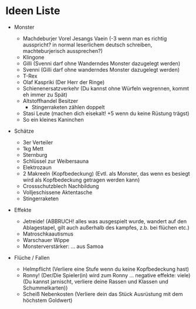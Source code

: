 # Ideen Liste

* Monster
  * Machdeburjer Vorel Jesangs Vaein (-3 wenn man es richtig ausspricht? in normal leserlichem deutsch schreiben, machteburjerisch aussprechen?)
  * Klingone
  * Gilli (Svenni darf ohne Wanderndes Monster dazugelegt werden)
  * Svenni (Gilli darf ohne wanderndes Monster dazugelegt werden)
  * T-Rex
  * Olaf Kaspriki (Der Herr der Ringe)
  * Schienenersatzverkehr (Du kannst ohne Würfeln wegrennen, kommt eh immer zu Spät)
  * Altstoffhandel Besitzer
    * Stingerraketen zählen doppelt
  * Stasi Leute (machen dich eisekalt! +5 wenn du keine Rüstung trägst)
  * So ein kleines Kaninchen
  
* Schätze
  * 3er Verteiler
  * 1kg Mett
  * Sternburg
  * Schlüssel zur Weibersauna
  * Elektrozaun
  * 2 Makreeln (Kopfbedeckung)  (Evtl. als Monster, das wenn es besiegt wird als Kopfbedeckung getragen werden kann)
  * Crossschutzblech Nachbildung
  * Volljeschissene Aktentasche
  * Stingerraketen

* Effekte
  * Jetreide! (ABBRUCH! alles was ausgespielt wurde, wandert auf den Ablagestapel, gilt auch außerhalb des kampfes, z.b. bei flüchen etc.)
  * Matroschkaautismus
  * Warschauer Wippe
  * Monsterverstärker: ... aus Samoa
  
* Flüche / Fallen
  * Helmpflicht (Verliere eine Stufe wenn du keine Kopfbedeckung hast)
  * Ronny! (Der/Die Spieler(in) wird zum Ronny ... negative effekte: viele) (Du kannst jarnischt, verliere deine Rassen und Klassen und Schummelkarten))
  * Scheiß Nebenkosten (Verliere dein das Stück Ausrüstung mit dem höchstem Goldwert)
